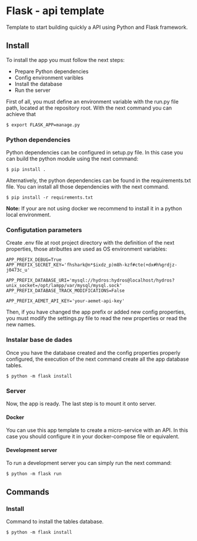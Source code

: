 # Flask - api template

Template to start building quickly a API using Python and Flask framework. 


## Install

To install the app you must follow the next steps:
* Prepare Python dependencies
* Config environment varibles
* Install the database
* Run the server

First of all, you must define an environment variable with the run.py file path, located at the repository root.
With the next command you can achieve that
 ```
$ export FLASK_APP=manage.py
```

### Python dependencies
Python dependencies can be configured in setup.py file. In this case you can build the python module using the next command:
```{bash}
$ pip install .
```

Alternatively, the python dependencies can be found in the requirements.txt file. You can install all those dependencies with the next command. 
```
$ pip install -r requirements.txt
```

**Note:** If your are not using docker we recommend to install it in a python local environment.

### Configutation parameters
Create .env file at root project directory with the definition of the next properties, those atributtes are used as
OS environment variables:
```
APP_PREFIX_DEBUG=True
APP_PREFIX_SECRET_KEY='fhshark@n*$ixdz_p)m8h-kzf#cte(+dx#h%grdjz-j0473c_u'

APP_PREFIX_DATABASE_URI='mysql://hydros:hydros@localhost/hydros?unix_socket=/opt/lampp/var/mysql/mysql.sock'
APP_PREFIX_DATABASE_TRACK_MODIFICATIONS=False

APP_PREFIX_AEMET_API_KEY='your-aemet-api-key'
```
Then, if you have changed the app prefix or added new config properties, 
you must modify the settings.py file to read the new properties or read the new names.
  

### Instalar base de dades

Once you have the database created and the config properties properly configured, the execution of the next command 
create all the app database tables.
```
$ python -m flask install
```

### Server 
Now, the app is ready. The last step is to mount it onto server.

#### Docker
You can use this app template to create a micro-service with an API.
In this case you should configure it in your docker-compose file or equivalent.


#### Development server
To run a development server you can simply run the next command:
```
$ python -m flask run
```

## Commands
### Install
Command to install the tables database. 
```
$ python -m flask install
```